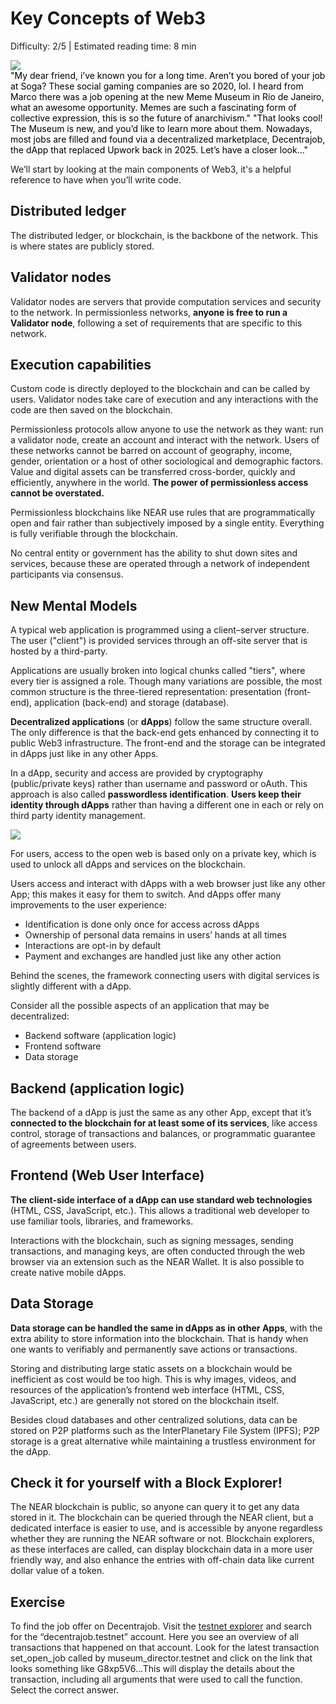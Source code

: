 # Key Concepts of Web3

<Difficulty>Difficulty: 2/5 | Estimated reading time: 8 min</Difficulty>

<Spacer />

<narrativeText style="background: #F0EC74; color: #000000">
    <div>
        <img src="/images/chap_2.png">
    </div>
    <div>
    "My dear friend, i’ve known you for a long time. Aren’t you bored of your job at Soga? These social gaming companies are so 2020, lol. I heard from Marco there was a job opening at the new Meme Museum in Rio de Janeiro, what an awesome opportunity. Memes are such a fascinating form of collective expression, this is so the future of anarchivism." <Spacer />
    "That looks cool! The Museum is new, and you’d like to learn more about them. Nowadays, most jobs are filled and found via a decentralized marketplace, Decentrajob, the dApp that replaced Upwork back in 2025.
    Let’s have a closer look…"
    </div>
</narrativeText>
<Spacer />

We’ll start by looking at the main components of Web3, it's a helpful reference to have when you’ll write code.

## Distributed ledger

The distributed ledger, or blockchain, is the backbone of the network. This is where states are publicly stored.

## Validator nodes

Validator nodes are servers that provide computation services and security to the network. In permissionless networks, **anyone is free to run a Validator node**, following a set of requirements that are specific to this network.

## Execution capabilities

Custom code is directly deployed to the blockchain and can be called by users. Validator nodes take care of execution and any interactions with the code are then saved on the blockchain.

Permissionless protocols allow anyone to use the network as they want: run a validator node, create an account and interact with the network. Users of these networks cannot be barred on account of geography, income, gender, orientation or a host of other sociological and demographic factors. Value and digital assets can be transferred cross-border, quickly and efficiently, anywhere in the world. **The power of permissionless access cannot be overstated.**

Permissionless blockchains like NEAR use rules that are programmatically open and fair rather than subjectively imposed by a single entity. Everything is fully verifiable through the blockchain.

No central entity or government has the ability to shut down sites and services, because these are operated through a network of independent participants via consensus.

## New Mental Models

A typical web application is programmed using a client–server structure. The user ("client") is provided services through an off-site server that is hosted by a third-party.

Applications are usually broken into logical chunks called "tiers", where every tier is assigned a role. Though many variations are possible, the most common structure is the three-tiered representation: presentation (front-end), application (back-end) and storage (database).

**Decentralized applications** (or **dApps**) follow the same structure overall. The only difference is that the back-end gets enhanced by connecting it to public Web3 infrastructure. The front-end and the storage can be integrated in dApps just like in any other Apps.

In a dApp, security and access are provided by cryptography (public/private keys) rather than username and password or oAuth. This approach is also called **passwordless identification**. **Users keep their identity through dApps** rather than having a different one in each or rely on third party identity management.

<ImageContainer>
    <img src="/images/chap_2_1.png">
<ImageContainer>

For users, access to the open web is based only on a private key, which is used to unlock all dApps and services on the blockchain.

Users access and interact with dApps with a web browser just like any other App; this makes it easy for them to switch. And dApps offer many improvements to the user experience:

- Identification is done only once for access across dApps
- Ownership of personal data remains in users’ hands at all times
- Interactions are opt-in by default
- Payment and exchanges are handled just like any other action

Behind the scenes, the framework connecting users with digital services is slightly different with a dApp.

Consider all the possible aspects of an application that may be decentralized:

- Backend software (application logic)
- Frontend software
- Data storage

## Backend (application logic)

The backend of a dApp is just the same as any other App, except that it’s **connected to the blockchain for at least some of its services**, like access control, storage of transactions and balances, or programmatic guarantee of agreements between users.

## Frontend (Web User Interface)

**The client-side interface of a dApp can use standard web technologies** (HTML, CSS, JavaScript, etc.). This allows a traditional web developer to use familiar tools, libraries, and frameworks.

Interactions with the blockchain, such as signing messages, sending transactions, and managing keys, are often conducted through the web browser via an extension such as the NEAR Wallet. It is also possible to create native mobile dApps.

## Data Storage

**Data storage can be handled the same in dApps as in other Apps**, with the extra ability to store information into the blockchain. That is handy when one wants to verifiably and permanently save actions or transactions.

Storing and distributing large static assets on a blockchain would be inefficient as cost would be too high. This is why images, videos, and resources of the application’s frontend web interface (HTML, CSS, JavaScript, etc.) are generally not stored on the blockchain itself.

Besides cloud databases and other centralized solutions, data can be stored on P2P platforms such as the InterPlanetary File System (IPFS); P2P storage is a great alternative while maintaining a trustless environment for the dApp.

## Check it for yourself with a Block Explorer!

The NEAR blockchain is public, so anyone can query it to get any data stored in it. The blockchain can be queried through the NEAR client, but a dedicated interface is easier to use, and is accessible by anyone regardless whether they are running the NEAR software or not. Blockchain explorers, as these interfaces are called, can display blockchain data in a more user friendly way, and also enhance the entries with off-chain data like current dollar value of a token.

<Spacer />

## Exercise

To find the job offer on Decentrajob. Visit the <a target="_blank" href="https://explorer.testnet.near.org/">testnet explorer</a> and search for the “decentrajob.testnet” account. Here you see an overview of all transactions that happened on that account. Look for the latest transaction set_open_job called by museum_director.testnet and click on the link that looks something like G8xp5V6...This will display the details about the transaction, including all arguments that were used to call the function. Select the correct answer.
